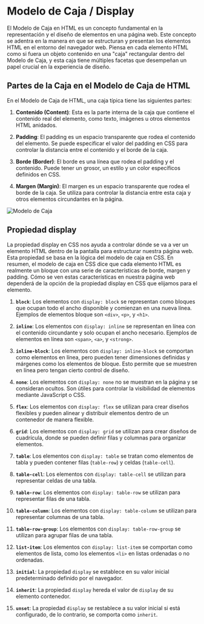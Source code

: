 # Modelo de Caja / Display

El Modelo de Caja en HTML es un concepto fundamental en la representación y el diseño de elementos en una página web. Este concepto se adentra en la manera en que se estructuran y presentan los elementos HTML en el entorno del navegador web. Piensa en cada elemento HTML como si fuera un objeto contenido en una "caja" rectangular dentro del Modelo de Caja, y esta caja tiene múltiples facetas que desempeñan un papel crucial en la experiencia de diseño.

## Partes de la Caja en el Modelo de Caja de HTML

En el Modelo de Caja de HTML, una caja típica tiene las siguientes partes:

1. **Contenido (Content)**: Esta es la parte interna de la caja que contiene el contenido real del elemento, como texto, imágenes u otros elementos HTML anidados.

2. **Padding**: El padding es un espacio transparente que rodea el contenido del elemento. Se puede especificar el valor del padding en CSS para controlar la distancia entre el contenido y el borde de la caja.

3. **Borde (Border)**: El borde es una línea que rodea el padding y el contenido. Puede tener un grosor, un estilo y un color específicos definidos en CSS.

4. **Margen (Margin)**: El margen es un espacio transparente que rodea el borde de la caja. Se utiliza para controlar la distancia entre esta caja y otros elementos circundantes en la página.

![Modelo de Caja](https://developer.mozilla.org/es/docs/Learn/CSS/Building_blocks/The_box_model/box-model.png)

## Propiedad display

La propiedad display en CSS nos ayuda a controlar dónde se va a ver un elemento HTML dentro de la pantalla para estructurar nuestra página web. Esta propiedad se basa en la lógica del modelo de caja en CSS. En resumen, el modelo de caja en CSS dice que cada elemento HTML es realmente un bloque con una serie de características de borde, margen y padding. Cómo se ven estas características en nuestra página web dependerá de la opción de la propiedad display en CSS que elijamos para el elemento.

1. **`block`**: Los elementos con `display: block` se representan como bloques que ocupan todo el ancho disponible y comienzan en una nueva línea. Ejemplos de elementos bloque son `<div>`, `<p>`, y `<h1>`.

2. **`inline`**: Los elementos con `display: inline` se representan en línea con el contenido circundante y solo ocupan el ancho necesario. Ejemplos de elementos en línea son `<span>`, `<a>`, y `<strong>`.

3. **`inline-block`**: Los elementos con `display: inline-block` se comportan como elementos en línea, pero pueden tener dimensiones definidas y márgenes como los elementos de bloque. Esto permite que se muestren en línea pero tengan cierto control de diseño.

4. **`none`**: Los elementos con `display: none` no se muestran en la página y se consideran ocultos. Son útiles para controlar la visibilidad de elementos mediante JavaScript o CSS.

5. **`flex`**: Los elementos con `display: flex` se utilizan para crear diseños flexibles y pueden alinear y distribuir elementos dentro de un contenedor de manera flexible.

6. **`grid`**: Los elementos con `display: grid` se utilizan para crear diseños de cuadrícula, donde se pueden definir filas y columnas para organizar elementos.

7. **`table`**: Los elementos con `display: table` se tratan como elementos de tabla y pueden contener filas (`table-row`) y celdas (`table-cell`).

8. **`table-cell`**: Los elementos con `display: table-cell` se utilizan para representar celdas de una tabla.

9. **`table-row`**: Los elementos con `display: table-row` se utilizan para representar filas de una tabla.

10. **`table-column`**: Los elementos con `display: table-column` se utilizan para representar columnas de una tabla.

11. **`table-row-group`**: Los elementos con `display: table-row-group` se utilizan para agrupar filas de una tabla.

12. **`list-item`**: Los elementos con `display: list-item` se comportan como elementos de lista, como los elementos `<li>` en listas ordenadas o no ordenadas.

13. **`initial`**: La propiedad `display` se establece en su valor inicial predeterminado definido por el navegador.

14. **`inherit`**: La propiedad `display` hereda el valor de `display` de su elemento contenedor.

15. **`unset`**: La propiedad `display` se restablece a su valor inicial si está configurado, de lo contrario, se comporta como `inherit`.
